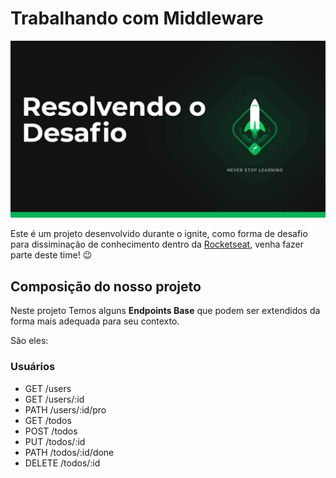 # Trabalhando com Middleware

 <p align="center">
      <img alt="Desafio Ignite" title="Desafio Ignite" src="src/assets/desafio-ignite.jpg" />
</p>

Este é um projeto desenvolvido durante o ignite, como forma de desafio para dissiminação de conhecimento dentro da [Rocketseat](https://app.rocketseat.com.br/ignite), venha fazer parte deste time! :wink:

## Composição do nosso projeto

Neste projeto Temos alguns **Endpoints Base** que podem ser extendidos da forma mais adequada para seu contexto.

São eles:

### Usuários

- GET /users
- GET /users/:id
- PATH /users/:id/pro
- GET /todos
- POST /todos
- PUT /todos/:id
- PATH /todos/:id/done
- DELETE /todos/:id
